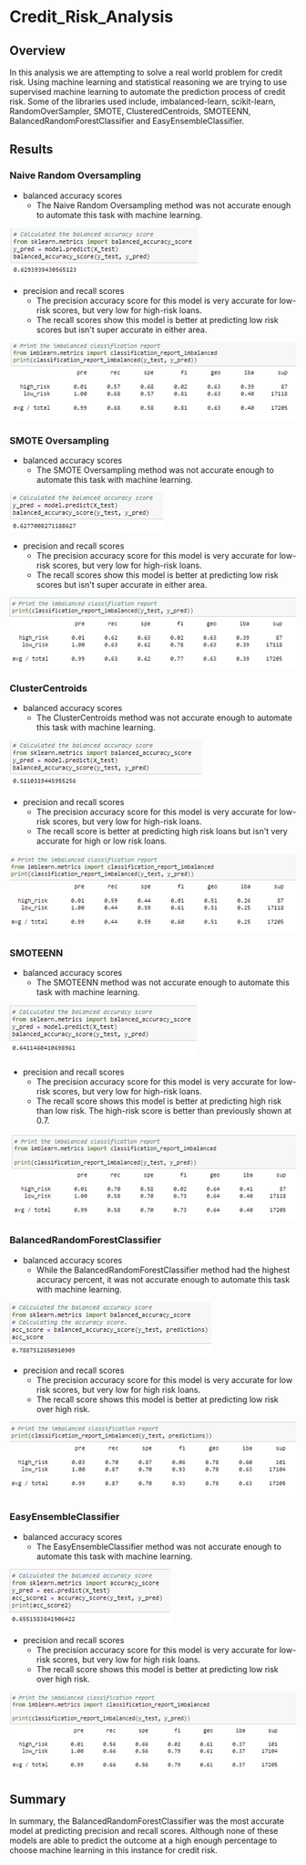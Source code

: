 # Credit_Risk_Analysis

## Overview

In this analysis we are attempting to solve a real world problem for credit risk. Using machine learning and statistical reasoning we are trying to use supervised machine learning to automate the prediction process of credit risk. Some of the libraries used include, imbalanced-learn, scikit-learn, RandomOverSampler, SMOTE, ClusteredCentroids, SMOTEENN, BalancedRandomForestClassifier and EasyEnsembleClassifier.

## Results

### Naive Random Oversampling
- balanced accuracy scores
  - The Naive Random Oversampling method was not accurate enough to automate this task with machine learning. 
  
![PyBer_Summary_df](/Images/Native_Random_Ovesampling_balanced_accuracy_score.PNG)

- precision and recall scores 
  - The precision accuracy score for this model is very accurate for low-risk scores, but very low for high-risk loans. 
  - The recall scores show this model is better at predicting low risk scores but isn't super accurate in either area.
 
![PyBer_Summary_df](/Images/Native_Random_Ovesampling_precision_and_recall_scores.PNG)



### SMOTE Oversampling
- balanced accuracy scores
  - The SMOTE Oversampling method was not accurate enough to automate this task with machine learning. 
 
![PyBer_Summary_df](/Images/SMOTE_Oversampling_balanced_accuracy_score.PNG)

- precision and recall scores 
  - The precision accuracy score for this model is very accurate for low-risk scores, but very low for high-risk loans. 
  - The recall scores show this model is better at predicting low risk scores but isn't super accurate in either area.
 
![PyBer_Summary_df](/Images/SMOTE_Ovesampling_precision_and_recall_scores.PNG)



### ClusterCentroids
- balanced accuracy scores
  - The ClusterCentroids method was not accurate enough to automate this task with machine learning. 

![PyBer_Summary_df](/Images/ClusterCentroids_Undersampling_balanced_accuracy_score.PNG)

- precision and recall scores 
  - The precision accuracy score for this model is very accurate for low-risk scores, but very low for high-risk loans. 
  - The recall score is better at predicting high risk loans but isn't very accurate for high or low risk loans.
   
![PyBer_Summary_df](/Images/ClusterCentroids_Undersampling_precision_and_recall_scores.PNG)



### SMOTEENN
- balanced accuracy scores
  - The SMOTEENN method was not accurate enough to automate this task with machine learning. 
  
![PyBer_Summary_df](/Images/SMOTEENN_Combination(Over_and_Under)_Sampling_balanced_accuracy_score.PNG)

- precision and recall scores 
  - The precision accuracy score for this model is very accurate for low-risk scores, but very low for high-risk loans. 
  - The recall score shows this model is better at predicting high risk than low risk. The high-risk score is better than previously shown at 0.7.
 
![PyBer_Summary_df](/Images/SMOTEENN_Combination(Over_and_Under)_Sampling_precision_and_recall_scores.PNG)



### BalancedRandomForestClassifier
- balanced accuracy scores
  - While the BalancedRandomForestClassifier method had the highest accuracy percent, it was not accurate enough to automate this task with machine learning. 
  
![PyBer_Summary_df](/Images/Balanced_Random_Forecast_Classifier_balanced_accuracy_score.PNG)

- precision and recall scores 
  - The precision accuracy score for this model is very accurate for low risk scores, but very low for high risk loans. 
  - The recall score shows this model is better at predicting low risk over high risk.
 
![PyBer_Summary_df](/Images/Balanced_Random_Forecast_Classifier_precision_and_recall_scores.PNG)
 
 
 
### EasyEnsembleClassifier
- balanced accuracy scores
  - The EasyEnsembleClassifier method was not accurate enough to automate this task with machine learning. 
  
![PyBer_Summary_df](/Images/EasyEnsembleClassifier_balanced_accuracy_score.PNG)

- precision and recall scores 
  - The precision accuracy score for this model is very accurate for low-risk scores, but very low for high risk loans. 
  - The recall score shows this model is better at predicting low risk over high risk.
 
![PyBer_Summary_df](/Images/EasyEnsembleClassifier_Classifier_precision_and_recall_scores.PNG)



## Summary

In summary, the BalancedRandomForestClassifier was the most accurate model at predicting precision and recall scores. Although none of these models are able to predict the outcome at a high enough percentage to choose machine learning in this instance for credit risk.
